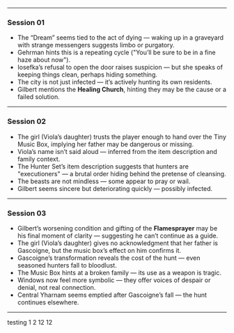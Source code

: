 
---

### Session 01

* The “Dream” seems tied to the act of dying — waking up in a graveyard with strange messengers suggests limbo or purgatory.
* Gehrman hints this is a repeating cycle ("You’ll be sure to be in a fine haze about now").
* Iosefka’s refusal to open the door raises suspicion — but she speaks of keeping things clean, perhaps hiding something.
* The city is not just infected — it’s actively hunting its own residents.
* Gilbert mentions the **Healing Church**, hinting they may be the cause or a failed solution.

---

### Session 02

* The girl (Viola’s daughter) trusts the player enough to hand over the Tiny Music Box, implying her father may be dangerous or missing.
* Viola’s name isn’t said aloud — inferred from the item description and family context.
* The Hunter Set’s item description suggests that hunters are "executioners" — a brutal order hiding behind the pretense of cleansing.
* The beasts are not mindless — some appear to pray or wail.
* Gilbert seems sincere but deteriorating quickly — possibly infected.

---

### Session 03

* Gilbert’s worsening condition and gifting of the **Flamesprayer** may be his final moment of clarity — suggesting he can’t continue as a guide.
* The girl (Viola’s daughter) gives no acknowledgment that her father is Gascoigne, but the music box’s effect on him confirms it.
* Gascoigne’s transformation reveals the cost of the hunt — even seasoned hunters fall to bloodlust.
* The Music Box hints at a broken family — its use as a weapon is tragic.
* Windows now feel more symbolic — they offer voices of despair or denial, not real connection.
* Central Yharnam seems emptied after Gascoigne’s fall — the hunt continues elsewhere.

---
 testing 1 2 12 12